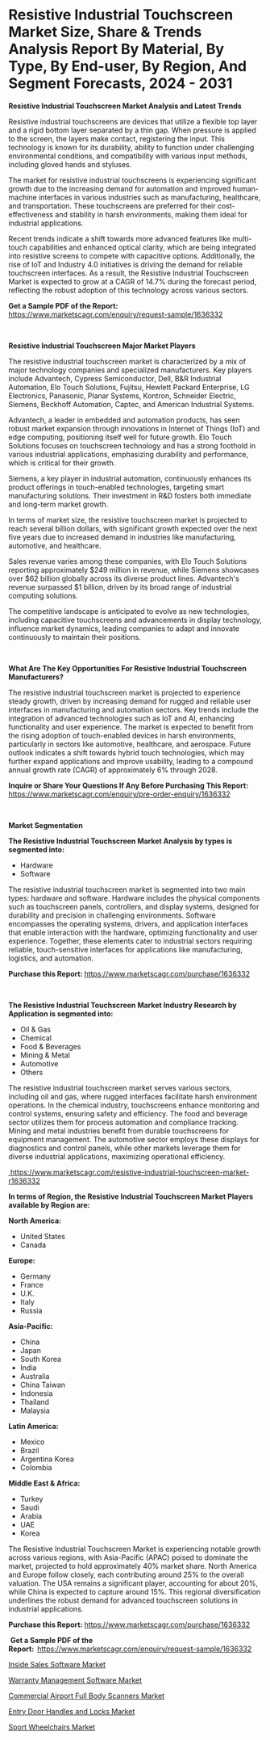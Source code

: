 <p><h1>Resistive Industrial Touchscreen Market Size, Share & Trends Analysis Report By Material, By Type, By End-user, By Region, And Segment Forecasts, 2024 - 2031</h1></p><p><strong>Resistive Industrial Touchscreen Market Analysis and Latest Trends</strong></p>
<p><p>Resistive industrial touchscreens are devices that utilize a flexible top layer and a rigid bottom layer separated by a thin gap. When pressure is applied to the screen, the layers make contact, registering the input. This technology is known for its durability, ability to function under challenging environmental conditions, and compatibility with various input methods, including gloved hands and styluses.</p><p>The market for resistive industrial touchscreens is experiencing significant growth due to the increasing demand for automation and improved human-machine interfaces in various industries such as manufacturing, healthcare, and transportation. These touchscreens are preferred for their cost-effectiveness and stability in harsh environments, making them ideal for industrial applications.</p><p>Recent trends indicate a shift towards more advanced features like multi-touch capabilities and enhanced optical clarity, which are being integrated into resistive screens to compete with capacitive options. Additionally, the rise of IoT and Industry 4.0 initiatives is driving the demand for reliable touchscreen interfaces. As a result, the Resistive Industrial Touchscreen Market is expected to grow at a CAGR of 14.7% during the forecast period, reflecting the robust adoption of this technology across various sectors.</p></p>
<p><strong>Get a Sample PDF of the Report:&nbsp;</strong> <a href="https://www.marketscagr.com/enquiry/request-sample/1636332">https://www.marketscagr.com/enquiry/request-sample/1636332</a></p>
<p>&nbsp;</p>
<p><strong>Resistive Industrial Touchscreen Major Market Players</strong></p>
<p><p>The resistive industrial touchscreen market is characterized by a mix of major technology companies and specialized manufacturers. Key players include Advantech, Cypress Semiconductor, Dell, B&R Industrial Automation, Elo Touch Solutions, Fujitsu, Hewlett Packard Enterprise, LG Electronics, Panasonic, Planar Systems, Kontron, Schneider Electric, Siemens, Beckhoff Automation, Captec, and American Industrial Systems.</p><p>Advantech, a leader in embedded and automation products, has seen robust market expansion through innovations in Internet of Things (IoT) and edge computing, positioning itself well for future growth. Elo Touch Solutions focuses on touchscreen technology and has a strong foothold in various industrial applications, emphasizing durability and performance, which is critical for their growth. </p><p>Siemens, a key player in industrial automation, continuously enhances its product offerings in touch-enabled technologies, targeting smart manufacturing solutions. Their investment in R&D fosters both immediate and long-term market growth.</p><p>In terms of market size, the resistive touchscreen market is projected to reach several billion dollars, with significant growth expected over the next five years due to increased demand in industries like manufacturing, automotive, and healthcare.</p><p>Sales revenue varies among these companies, with Elo Touch Solutions reporting approximately $249 million in revenue, while Siemens showcases over $62 billion globally across its diverse product lines. Advantech's revenue surpassed $1 billion, driven by its broad range of industrial computing solutions.</p><p>The competitive landscape is anticipated to evolve as new technologies, including capacitive touchscreens and advancements in display technology, influence market dynamics, leading companies to adapt and innovate continuously to maintain their positions.</p></p>
<p>&nbsp;</p>
<p><strong>What Are The Key Opportunities For Resistive Industrial Touchscreen Manufacturers?</strong></p>
<p><p>The resistive industrial touchscreen market is projected to experience steady growth, driven by increasing demand for rugged and reliable user interfaces in manufacturing and automation sectors. Key trends include the integration of advanced technologies such as IoT and AI, enhancing functionality and user experience. The market is expected to benefit from the rising adoption of touch-enabled devices in harsh environments, particularly in sectors like automotive, healthcare, and aerospace. Future outlook indicates a shift towards hybrid touch technologies, which may further expand applications and improve usability, leading to a compound annual growth rate (CAGR) of approximately 6% through 2028.</p></p>
<p><strong>Inquire or Share Your Questions If Any Before Purchasing This Report:</strong> <a href="https://www.marketscagr.com/enquiry/pre-order-enquiry/1636332">https://www.marketscagr.com/enquiry/pre-order-enquiry/1636332</a></p>
<p>&nbsp;</p>
<p><strong>Market Segmentation</strong></p>
<p><strong>The Resistive Industrial Touchscreen Market Analysis by types is segmented into:</strong></p>
<p><ul><li>Hardware</li><li>Software</li></ul></p>
<p><p>The resistive industrial touchscreen market is segmented into two main types: hardware and software. Hardware includes the physical components such as touchscreen panels, controllers, and display systems, designed for durability and precision in challenging environments. Software encompasses the operating systems, drivers, and application interfaces that enable interaction with the hardware, optimizing functionality and user experience. Together, these elements cater to industrial sectors requiring reliable, touch-sensitive interfaces for applications like manufacturing, logistics, and automation.</p></p>
<p><strong>Purchase this Report:&nbsp;</strong><a href="https://www.marketscagr.com/purchase/1636332">https://www.marketscagr.com/purchase/1636332</a></p>
<p>&nbsp;</p>
<p><strong>The Resistive Industrial Touchscreen Market Industry Research by Application is segmented into:</strong></p>
<p><ul><li>Oil & Gas</li><li>Chemical</li><li>Food & Beverages</li><li>Mining & Metal</li><li>Automotive</li><li>Others</li></ul></p>
<p><p>The resistive industrial touchscreen market serves various sectors, including oil and gas, where rugged interfaces facilitate harsh environment operations. In the chemical industry, touchscreens enhance monitoring and control systems, ensuring safety and efficiency. The food and beverage sector utilizes them for process automation and compliance tracking. Mining and metal industries benefit from durable touchscreens for equipment management. The automotive sector employs these displays for diagnostics and control panels, while other markets leverage them for diverse industrial applications, maximizing operational efficiency.</p></p>
<p><a href="https://www.marketscagr.com/resistive-industrial-touchscreen-market-r1636332">&nbsp;https://www.marketscagr.com/resistive-industrial-touchscreen-market-r1636332</a></p>
<p><strong>In terms of Region, the Resistive Industrial Touchscreen Market Players available by Region are:</strong></p>
<p>
    <p> <strong> North America: </strong>
        <ul>
            <li>United States</li>
            <li>Canada</li>
        </ul>
        </p> 
    <p> <strong> Europe: </strong>
        <ul>
            <li>Germany</li>
            <li>France</li>
            <li>U.K.</li>
            <li>Italy</li>
            <li>Russia</li>
        </ul>
        </p> 
    <p> <strong> Asia-Pacific: </strong>
        <ul>
            <li>China</li>
            <li>Japan</li>
            <li>South Korea</li>
            <li>India</li>
            <li>Australia</li>
            <li>China Taiwan</li>
            <li>Indonesia</li>
            <li>Thailand</li>
            <li>Malaysia</li>
        </ul>
        </p> 
    <p> <strong> Latin America: </strong>
        <ul>
            <li>Mexico</li>
            <li>Brazil</li>
            <li>Argentina Korea</li>
            <li>Colombia</li>
        </ul>
        </p> 
    <p> <strong> Middle East & Africa: </strong>
        <ul>
            <li>Turkey</li>
            <li>Saudi</li>
            <li>Arabia</li>
            <li>UAE</li>
            <li>Korea</li>
        </ul>
    </p>
    </p>
<p><p>The Resistive Industrial Touchscreen Market is experiencing notable growth across various regions, with Asia-Pacific (APAC) poised to dominate the market, projected to hold approximately 40% market share. North America and Europe follow closely, each contributing around 25% to the overall valuation. The USA remains a significant player, accounting for about 20%, while China is expected to capture around 15%. This regional diversification underlines the robust demand for advanced touchscreen solutions in industrial applications.</p></p>
<p><strong>Purchase this Report: </strong><a href="https://www.marketscagr.com/purchase/1636332">https://www.marketscagr.com/purchase/1636332</a></p>
<p>&nbsp;<strong>Get a Sample PDF of the Report:&nbsp;&nbsp;</strong><a href="https://www.marketscagr.com/enquiry/request-sample/1636332">https://www.marketscagr.com/enquiry/request-sample/1636332</a></p>
<p><strong></strong></p>
<p><p><a href="https://www.linkedin.com/pulse/inside-sales-software-market-global-regional-analysis-kmlqe">Inside Sales Software Market</a></p><p><a href="https://www.linkedin.com/pulse/comprehensive-look-product-type-cloud-basedon-premises-sf97e">Warranty Management Software Market</a></p><p><a href="https://medium.com/@viki.alhafis12_69746/an-in-depth-analysis-of-the-global-commercial-airport-full-body-scanners-market-scope-and-its-rapid-23ac794e37da">Commercial Airport Full Body Scanners Market</a></p><p><a href="https://issuu.com/reportprime-2/docs/entry-door-handles-and-locks-market_5daf2bd908d533">Entry Door Handles and Locks Market</a></p><p><a href="https://issuu.com/reportprime-2/docs/sport-wheelchairs-market-size-2030._6f53014d1b3c83">Sport Wheelchairs Market</a></p></p>